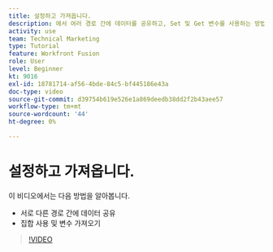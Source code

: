```yaml
---
title: 설정하고 가져옵니다.
description: 에서 여러 경로 간에 데이터를 공유하고, Set 및 Get 변수를 사용하는 방법을 알아봅니다. [!DNL Adobe Workfront Fusion].
activity: use
team: Technical Marketing
type: Tutorial
feature: Workfront Fusion
role: User
level: Beginner
kt: 9016
exl-id: 18781714-af56-4bde-84c5-bf445186e43a
doc-type: video
source-git-commit: d39754b619e526e1a869deedb38dd2f2b43aee57
workflow-type: tm+mt
source-wordcount: '44'
ht-degree: 0%

---
```


# 설정하고 가져옵니다.

이 비디오에서는 다음 방법을 알아봅니다.

* 서로 다른 경로 간에 데이터 공유
* 집합 사용 및 변수 가져오기

>[!VIDEO](https://video.tv.adobe.com/v/335275/?quality=12)
